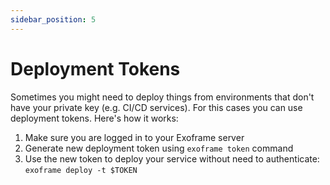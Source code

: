 ```yaml
---
sidebar_position: 5
---
```


# Deployment Tokens

Sometimes you might need to deploy things from environments that don't have your private key (e.g. CI/CD services).
For this cases you can use deployment tokens. Here's how it works:

1.  Make sure you are logged in to your Exoframe server
2.  Generate new deployment token using `exoframe token` command
3.  Use the new token to deploy your service without need to authenticate: `exoframe deploy -t $TOKEN`
